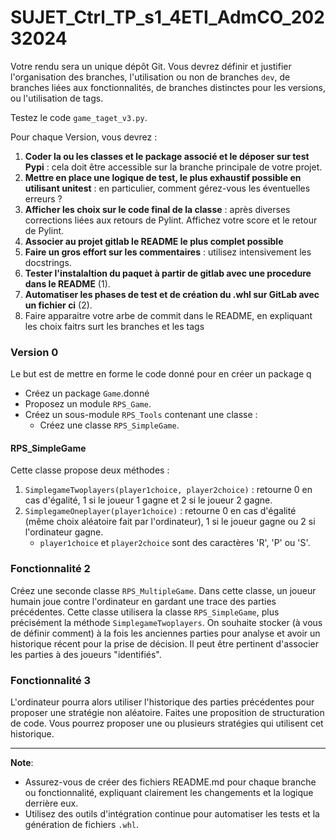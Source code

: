 # SUJET_Ctrl_TP_s1_4ETI_AdmCO_20232024

Votre rendu sera un unique dépôt Git. Vous devrez définir et justifier l'organisation des branches, l'utilisation ou non de branches `dev`, de branches liées aux fonctionnalités, de branches distinctes pour les versions, ou l'utilisation de tags.


Testez le code `game_taget_v3.py`. 

Pour chaque Version, vous devrez :

1. **Coder la ou les classes et le package associé et le déposer sur test Pypi** : cela doit être accessible sur la branche principale de votre projet.
1. **Mettre en place une logique de test, le plus exhaustif possible en utilisant unitest** : en particulier, comment gérez-vous les éventuelles erreurs ?
1. **Afficher les choix sur le code final de la classe** : après diverses corrections liées aux retours de Pylint. Affichez votre score et le retour de Pylint.
2. **Associer au projet gitlab le README le plus complet possible**
1. **Faire un gros effort sur les commentaires** : utilisez intensivement les docstrings.
1. **Tester l'instalaltion du paquet à partir de gitlab avec une procedure dans le README** (1).
1. **Automatiser les phases de test et de création du .whl sur GitLab avec un fichier ci** (2).
1. Faire apparaitre votre arbe de commit dans le README, en expliquant les choix faitrs surt les branches et les tags


### Version 0

Le but est de mettre en forme le code donné pour en créer un package q

- Créez un package `Game`.donné 
- Proposez un module `RPS_Game`.
- Créez un sous-module `RPS_Tools` contenant une classe :
  - Créez une classe `RPS_SimpleGame`.

#### RPS_SimpleGame

Cette classe propose deux méthodes :

1. `SimplegameTwoplayers(player1choice, player2choice)` : retourne 0 en cas d'égalité, 1 si le joueur 1 gagne et 2 si le joueur 2 gagne.
2. `SimplegameOneplayer(player1choice)` : retourne 0 en cas d'égalité (même choix aléatoire fait par l'ordinateur), 1 si le joueur gagne ou 2 si l'ordinateur gagne.
   - `player1choice` et `player2choice` sont des caractères 'R', 'P' ou 'S'.

### Fonctionnalité 2

Créez une seconde classe `RPS_MultipleGame`. Dans cette classe, un joueur humain joue contre l'ordinateur en gardant une trace des parties précédentes. Cette classe utilisera la classe `RPS_SimpleGame`, plus précisément la méthode `SimplegameTwoplayers`. On souhaite stocker (à vous de définir comment) à la fois les anciennes parties pour analyse et avoir un historique récent pour la prise de décision. Il peut être pertinent d'associer les parties à des joueurs "identifiés".

### Fonctionnalité 3

L'ordinateur pourra alors utiliser l'historique des parties précédentes pour proposer une stratégie non aléatoire. Faites une proposition de structuration de code. Vous pourrez proposer une ou plusieurs stratégies qui utilisent cet historique.

---
**Note**:

- Assurez-vous de créer des fichiers README.md pour chaque branche ou fonctionnalité, expliquant clairement les changements et la logique derrière eux.
- Utilisez des outils d'intégration continue pour automatiser les tests et la génération de fichiers `.whl`.
